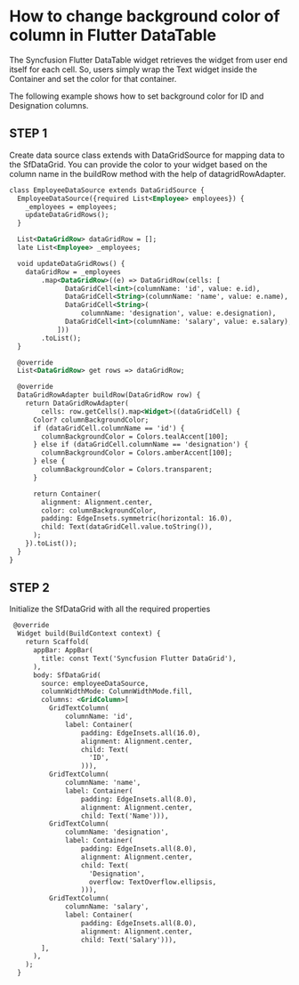 # How to change background color of column in Flutter DataTable

The Syncfusion Flutter DataTable widget retrieves the widget from user end itself for each cell. So, users simply wrap the Text widget inside the Container and set the color for that container.

The following example shows how to set background color for ID and Designation columns.
## STEP 1
Create data source class extends with DataGridSource for mapping data to the SfDataGrid. 
You can provide the color to your widget based on the column name in the buildRow method with the help of datagridRowAdapter.

```xml
class EmployeeDataSource extends DataGridSource {
  EmployeeDataSource({required List<Employee> employees}) {
    _employees = employees;
    updateDataGridRows();
  }

  List<DataGridRow> dataGridRow = [];
  late List<Employee> _employees;

  void updateDataGridRows() {
    dataGridRow = _employees
        .map<DataGridRow>((e) => DataGridRow(cells: [
              DataGridCell<int>(columnName: 'id', value: e.id),
              DataGridCell<String>(columnName: 'name', value: e.name),
              DataGridCell<String>(
                  columnName: 'designation', value: e.designation),
              DataGridCell<int>(columnName: 'salary', value: e.salary),
            ]))
        .toList();
  }

  @override
  List<DataGridRow> get rows => dataGridRow;

  @override
  DataGridRowAdapter buildRow(DataGridRow row) {
    return DataGridRowAdapter(
        cells: row.getCells().map<Widget>((dataGridCell) {
      Color? columnBackgroundColor;
      if (dataGridCell.columnName == 'id') {
        columnBackgroundColor = Colors.tealAccent[100];
      } else if (dataGridCell.columnName == 'designation') {
        columnBackgroundColor = Colors.amberAccent[100];
      } else {
        columnBackgroundColor = Colors.transparent;
      }

      return Container(
        alignment: Alignment.center,
        color: columnBackgroundColor,
        padding: EdgeInsets.symmetric(horizontal: 16.0),
        child: Text(dataGridCell.value.toString()),
      );
    }).toList());
  }
}
```
## STEP 2
Initialize the SfDataGrid with all the required properties

```xml
 @override
  Widget build(BuildContext context) {
    return Scaffold(
      appBar: AppBar(
        title: const Text('Syncfusion Flutter DataGrid'),
      ),
      body: SfDataGrid(
        source: employeeDataSource,
        columnWidthMode: ColumnWidthMode.fill,
        columns: <GridColumn>[
          GridTextColumn(
              columnName: 'id',
              label: Container(
                  padding: EdgeInsets.all(16.0),
                  alignment: Alignment.center,
                  child: Text(
                    'ID',
                  ))),
          GridTextColumn(
              columnName: 'name',
              label: Container(
                  padding: EdgeInsets.all(8.0),
                  alignment: Alignment.center,
                  child: Text('Name'))),
          GridTextColumn(
              columnName: 'designation',
              label: Container(
                  padding: EdgeInsets.all(8.0),
                  alignment: Alignment.center,
                  child: Text(
                    'Designation',
                    overflow: TextOverflow.ellipsis,
                  ))),
          GridTextColumn(
              columnName: 'salary',
              label: Container(
                  padding: EdgeInsets.all(8.0),
                  alignment: Alignment.center,
                  child: Text('Salary'))),
        ],
      ),
    );
  }

```
